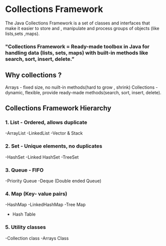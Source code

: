# Collections Framework
The Java Collections Framework is a set of classes and interfaces that make it easier to store and , manipulate and process groups of objects (like lists,sets ,maps).

### "Collections Framework = Ready-made toolbox in Java for handling data (lists, sets, maps) with built-in methods like search, sort, insert, delete.”



## Why collections ?

Arrays - fixed size, no nuilt-in methods(hard to grow , shrink)
Collections - dynamic, flexible, provide ready-made methods(search, sort, insert, delete).


## Collections Framework Hierarchy

### 1. List - Ordered, allows duplicate
-ArrayList
-LinkedList
-Vector & Stack

### 2. Set - Unique elements, no duplicates
-HashSet
-Linked HashSet
-TreeSet

### 3. Queue - FIFO
-Priority Queue
-Deque (Double ended Queue)

### 4. Map (Key- value pairs)

-HashMap
-LinkedHashMap
-Tree Map
- Hash Table

### 5. Utility classes 

-Collection class
-Arrays Class

